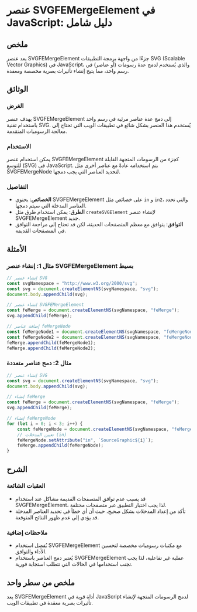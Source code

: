 <!--
Meta Description: # عنصر SVGFEMergeElement في JavaScript: دليل شامل ## ملخص يعد عنصر SVGFEMergeElement جزءًا من واجهة برمجة التطبيقات SVG (Scalable Vector Graphics) في ...
Meta Keywords: svg, svgfemergeelement, femerge, عنصر, document
-->

# عنصر SVGFEMergeElement في JavaScript: دليل شامل

## ملخص
يعد عنصر SVGFEMergeElement جزءًا من واجهة برمجة التطبيقات SVG (Scalable Vector Graphics) في JavaScript، والذي يُستخدم لدمج عدة رسومات (أو عناصر) في رسم واحد، مما يتيح إنشاء تأثيرات بصرية مخصصة ومعقدة.

## الوثائق
### الغرض
يهدف عنصر SVGFEMergeElement إلى دمج عدة عناصر مرئية في رسم واحد باستخدام تقنية SVG. يُستخدم هذا العنصر بشكل شائع في تطبيقات الويب التي تحتاج إلى معالجة الرسوميات المتقدمة.

### الاستخدام
يمكن استخدام عنصر SVGFEMergeElement كجزء من الرسومات المتجهة القابلة للتوسع (SVG) في JavaScript. يتم استخدامه عادةً مع عناصر أخرى مثل SVGFEMergeNode لتحديد العناصر التي يجب دمجها.

### التفاصيل
- **الخصائص**: يحتوي SVGFEMergeElement على خصائص مثل `in` و `in2`، والتي تحدد العناصر المدخلة التي سيتم دمجها.
- **الطرق**: يمكن استخدام طرق مثل `createSVGElement` لإنشاء عنصر SVGFEMergeElement جديد.
- **التوافق**: يتوافق مع معظم المتصفحات الحديثة، لكن قد تحتاج إلى مراجعة التوافق في المتصفحات القديمة.

## الأمثلة
### مثال 1: إنشاء عنصر SVGFEMergeElement بسيط
```javascript
// إنشاء عنصر SVG
const svgNamespace = "http://www.w3.org/2000/svg";
const svg = document.createElementNS(svgNamespace, "svg");
document.body.appendChild(svg);

// إنشاء عنصر SVGFEMergeElement
const feMerge = document.createElementNS(svgNamespace, "feMerge");
svg.appendChild(feMerge);

// إضافة عناصر feMergeNode
const feMergeNode1 = document.createElementNS(svgNamespace, "feMergeNode");
const feMergeNode2 = document.createElementNS(svgNamespace, "feMergeNode");
feMerge.appendChild(feMergeNode1);
feMerge.appendChild(feMergeNode2);
```

### مثال 2: دمج عناصر متعددة
```javascript
// إنشاء عنصر SVG
const svg = document.createElementNS(svgNamespace, "svg");
document.body.appendChild(svg);

// إنشاء feMerge
const feMerge = document.createElementNS(svgNamespace, "feMerge");
svg.appendChild(feMerge);

// إنشاء feMergeNode
for (let i = 0; i < 3; i++) {
    const feMergeNode = document.createElementNS(svgNamespace, "feMergeNode");
    // تعيين المدخلات (in)
    feMergeNode.setAttribute("in", `SourceGraphic${i}`);
    feMerge.appendChild(feMergeNode);
}
```

## الشرح
### العقبات الشائعة
- قد يسبب عدم توافق المتصفحات القديمة مشاكل عند استخدام SVGFEMergeElement، لذا يجب اختبار التطبيق عبر متصفحات مختلفة.
- تأكد من إعداد المدخلات بشكل صحيح، حيث أن أي خطأ في تحديد العناصر المدخلة قد يؤدي إلى عدم ظهور النتائج المتوقعة.

### ملاحظات إضافية
- يُفضل استخدام SVGFEMergeElement مع مكتبات رسوميات مخصصة لتحسين الأداء والتوافق.
- يُعتبر دمج العناصر باستخدام SVGFEMergeElement عملية غير تفاعلية، لذا يجب تجنب استخدامها في الحالات التي تتطلب استجابة فورية.

## ملخص من سطر واحد
يعد SVGFEMergeElement أداة قوية في JavaScript لدمج الرسومات المتجهة لإنشاء تأثيرات بصرية معقدة في تطبيقات الويب.